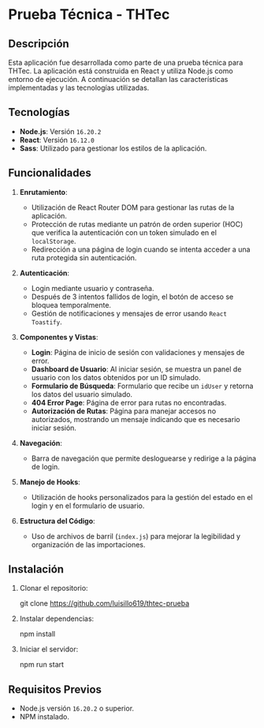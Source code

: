 # Prueba Técnica - THTec

## Descripción

Esta aplicación fue desarrollada como parte de una prueba técnica para THTec. La aplicación está construida en React y utiliza Node.js como entorno de ejecución. A continuación se detallan las características implementadas y las tecnologías utilizadas.

## Tecnologías

- **Node.js**: Versión `16.20.2`
- **React**: Versión `16.12.0`
- **Sass**: Utilizado para gestionar los estilos de la aplicación.

## Funcionalidades

1. **Enrutamiento**:
   - Utilización de React Router DOM para gestionar las rutas de la aplicación.
   - Protección de rutas mediante un patrón de orden superior (HOC) que verifica la autenticación con un token simulado en el `localStorage`.
   - Redirección a una página de login cuando se intenta acceder a una ruta protegida sin autenticación.

2. **Autenticación**:
   - Login mediante usuario y contraseña.
   - Después de 3 intentos fallidos de login, el botón de acceso se bloquea temporalmente.
   - Gestión de notificaciones y mensajes de error usando `React Toastify`.

3. **Componentes y Vistas**:
   - **Login**: Página de inicio de sesión con validaciones y mensajes de error.
   - **Dashboard de Usuario**: Al iniciar sesión, se muestra un panel de usuario con los datos obtenidos por un ID simulado.
   - **Formulario de Búsqueda**: Formulario que recibe un `idUser` y retorna los datos del usuario simulado.
   - **404 Error Page**: Página de error para rutas no encontradas.
   - **Autorización de Rutas**: Página para manejar accesos no autorizados, mostrando un mensaje indicando que es necesario iniciar sesión.

4. **Navegación**:
   - Barra de navegación que permite desloguearse y redirige a la página de login.

5. **Manejo de Hooks**:
   - Utilización de hooks personalizados para la gestión del estado en el login y en el formulario de usuario.

6. **Estructura del Código**:
   - Uso de archivos de barril (`index.js`) para mejorar la legibilidad y organización de las importaciones.

## Instalación

1. Clonar el repositorio:

   git clone https://github.com/luisillo619/thtec-prueba

2. Instalar dependencias:

   npm install

3. Iniciar el servidor:

   npm run start

## Requisitos Previos

- Node.js versión `16.20.2` o superior.
- NPM instalado.
